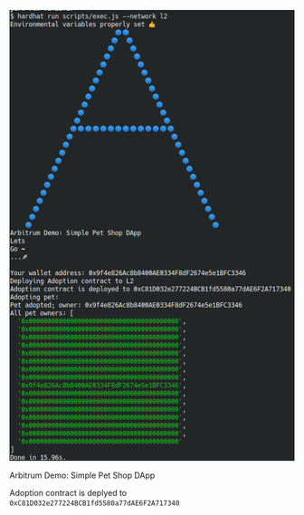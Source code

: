 ![alt text](https://github.com/BenNojokes/Images/blob/main/dapp-pet-shop.png)

Arbitrum Demo: Simple Pet Shop DApp

Adoption contract is deplyed to `0xC81D032e277224BCB1fd5580a77dAE6F2A717340`
